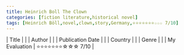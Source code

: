 ```yaml
---
title: Heinrich Boll The Clown
categories: [fiction literature,historical novel]
tags: [Heinrich Böll,novel,clown,story,Germany,⭐⭐⭐⭐⭐⭐⭐☆☆☆ 7/10]
---
```


| Title |  |
| Author |  |
| Publication Date |   |
| Country |  |
| Genre |   |
| My Evaluation | ⭐⭐⭐⭐⭐⭐⭐☆☆☆ 7/10  |
        